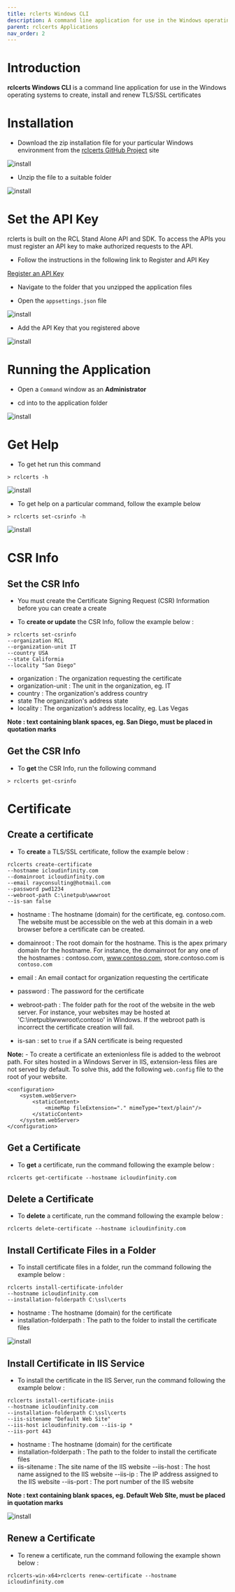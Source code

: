 ```yaml
---
title: rclerts Windows CLI
description: A command line application for use in the Windows operating systems to create, install and renew TLS/SSL certificates
parent: rclcerts Applications
nav_order: 2
---
```


# Introduction

**rclcerts Windows CLI** is a command line application for use in the Windows operating systems to create, install and renew TLS/SSL certificates

# Installation

- Download the zip installation file for your particular Windows environment from the [rclcerts GitHub Project](https://github.com/rcl-ssl/rclcerts-applications/releases/tag/v1.0) site

![install](../images/rclcerts/win-cli-download.PNG)

- Unzip the file to a suitable folder

![install](../images/rclcerts/win-cli-extract.PNG)

# Set the API Key

rclerts is built on the RCL Stand Alone API and SDK. To access the APIs you must register an API key to make authorized requests to the API.

- Follow the instructions in the following link to Register and API Key

[Register an API Key](https://docs.standalone-certificate-api.rclapp.com/authorization/authorization.html)

- Navigate to the folder that you unzipped the application files

- Open the `appsettings.json` file

![install](../images/rclcerts/win-cli-appsettings.PNG)

- Add the API Key that you registered above


![install](../images/rclcerts/win-cli-appsettings2.PNG)

# Running the Application

- Open a `Command` window as an **Administrator**

- cd into to the application folder

![install](../images/rclcerts/win-cli-cmd.PNG)

# Get Help

- To get het run this command

```
> rclcerts -h
```

![install](../images/rclcerts/win-cli-help.PNG)

- To get help on a particular command, follow the example below

```
> rclcerts set-csrinfo -h 
```

![install](../images/rclcerts/win-cli-help2.PNG)

# CSR Info

## Set the CSR Info

- You must create the Certificate Signing Request (CSR) Information before you can create a create

- To **create or update** the CSR Info, follow the example below :

```
> rclcerts set-csrinfo 
--organization RCL 
--organization-unit IT 
--country USA 
--state Califormia 
--locality "San Diego"
```

  - organization : The organization requesting the certificate
  - organization-unit : The unit in the organization, eg. IT
  - country : The organization's address country
  - state The organization's address state
  - locality : The organization's address locality, eg. Las Vegas

**Note : text containing blank spaces, eg. San Diego, must be placed in quotation marks**

## Get the CSR Info

- To **get** the CSR Info, run the following command

```
> rclcerts get-csrinfo
```

# Certificate

## Create a certificate

- To **create** a TLS/SSL certificate, follow the example below :

```
rclcerts create-certificate 
--hostname icloudinfinity.com 
--domainroot icloudinfinity.com 
--email rayconsulting@hotmail.com 
--password pwd1234 
--webroot-path C:\inetpub\wwwroot 
--is-san false
```

  - hostname : The hostname (domain) for the certificate, eg. contoso.com. The website must be accessible on the web at this domain in a web browser before a certificate can be created. 

  - domainroot : The root domain for the hostname. This is the apex primary domain for the hostname. For instance, the domainroot for any one of the hostnames : contoso.com, www.contoso.com, store.contoso.com is ``contoso.com``

  - email : An email contact for organization requesting the certificate

  - password : The password for the certificate

  - webroot-path : The folder path for the root of the website in the web server. For instance, your websites may be hosted at 'C:\inetpub\wwwroot\contoso' in Windows. If the webroot path is incorrect the certificate creation will fail. 

  - is-san : set to `true` if a SAN certificate is being requested

  
**Note:** - To create a certificate an extenionless file is added to the webroot path. For sites hosted in a Windows Server in IIS, extension-less files are not served by default. To solve this, add the following ``web.config`` file to the root of your website.

```
<configuration>
    <system.webServer>
        <staticContent>
            <mimeMap fileExtension="." mimeType="text/plain"/>
        </staticContent>
    </system.webServer>
</configuration>
```

## Get a Certificate

- To **get** a certificate, run the command following the example below :

```
rclcerts get-certificate --hostname icloudinfinity.com
```

## Delete a Certificate

- To **delete** a certificate, run the command following the example below :

```
rclcerts delete-certificate --hostname icloudinfinity.com
```

## Install Certificate Files in a Folder

- To install certificate files in a folder, run the command following the example below :

```
rclcerts install-certificate-infolder 
--hostname icloudinfinity.com 
--installation-folderpath C:\ssl\certs
```

  - hostname : The hostname (domain) for the certificate
  - installation-folderpath : The path to the folder to install the certificate files

  ![install](../images/rclcerts/win-cli-install-infolder.PNG)

## Install Certificate in IIS Service

- To install the certificate in the IIS Server, run the command following the example below :

```
rclcerts install-certificate-iniis 
--hostname icloudinfinity.com 
--installation-folderpath C:\ssl\certs 
--iis-sitename "Default Web Site"  
--iis-host icloudinfinity.com --iis-ip * 
--iis-port 443
```

  - hostname : The hostname (domain) for the certificate
  - installation-folderpath : The path to the folder to install the certificate files
  - iis-sitename : The site name of the IIS website
  --iis-host : The host name assigned to the IIS website
  --iis-ip : The IP address assigned to the IIS website
  --iis-port : The port number of the IIS website

  **Note : text containing blank spaces, eg. Default Web SIte, must be placed in quotation marks**


![install](../images/rclcerts/win-cli-install-iniis.PNG)

## Renew a Certificate

- To renew a certificate, run the command following the example shown below :

```
rclcerts-win-x64>rclcerts renew-certificate --hostname icloudinfinity.com
```





